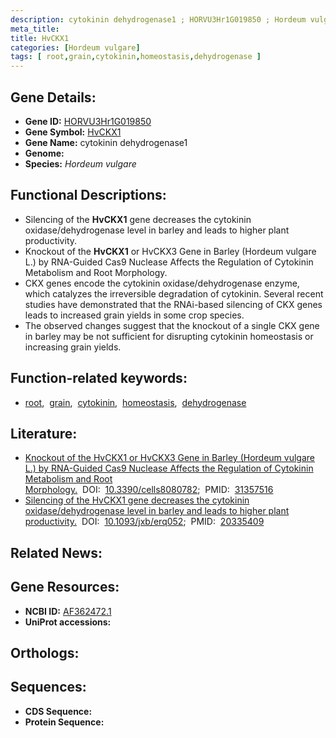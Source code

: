 ```yaml
---
description: cytokinin dehydrogenase1 ; HORVU3Hr1G019850 ; Hordeum vulgare
meta_title:
title: HvCKX1
categories: [Hordeum vulgare]
tags: [ root,grain,cytokinin,homeostasis,dehydrogenase ]
---
```


## Gene Details:
- **Gene ID:** [HORVU3Hr1G019850]()
- **Gene Symbol:** <u>HvCKX1</u>
- **Gene Name:** cytokinin dehydrogenase1
- **Genome:** []()
- **Species:** *Hordeum vulgare*

## Functional Descriptions:
   - Silencing of the **HvCKX1** gene decreases the cytokinin oxidase/dehydrogenase level in barley and leads to higher plant productivity.
   - Knockout of the **HvCKX1** or HvCKX3 Gene in Barley (Hordeum vulgare L.) by RNA-Guided Cas9 Nuclease Affects the Regulation of Cytokinin Metabolism and Root Morphology.
   - CKX genes encode the cytokinin oxidase/dehydrogenase enzyme, which catalyzes the irreversible degradation of cytokinin. Several recent studies have demonstrated that the RNAi-based silencing of CKX genes leads to increased grain yields in some crop species.
   - The observed changes suggest that the knockout of a single CKX gene in barley may be not sufficient for disrupting cytokinin homeostasis or increasing grain yields.

## Function-related keywords:
   - [root](/tags/root/),&nbsp;&nbsp;[grain](/tags/grain/),&nbsp;&nbsp;[cytokinin](/tags/cytokinin/),&nbsp;&nbsp;[homeostasis](/tags/homeostasis/),&nbsp;&nbsp;[dehydrogenase](/tags/dehydrogenase/)

## Literature:
   - [Knockout of the HvCKX1 or HvCKX3 Gene in Barley (Hordeum vulgare L.) by RNA-Guided Cas9 Nuclease Affects the Regulation of Cytokinin Metabolism and Root Morphology.](https://doi.org/10.3390/cells8080782)&nbsp;&nbsp;DOI:&nbsp;&nbsp;[10.3390/cells8080782](https://doi.org/10.3390/cells8080782);&nbsp;&nbsp;PMID:&nbsp;&nbsp;[31357516](https://pubmed.ncbi.nlm.nih.gov/31357516/)
   - [Silencing of the HvCKX1 gene decreases the cytokinin oxidase/dehydrogenase level in barley and leads to higher plant productivity.](https://doi.org/10.1093/jxb/erq052)&nbsp;&nbsp;DOI:&nbsp;&nbsp;[10.1093/jxb/erq052](https://doi.org/10.1093/jxb/erq052);&nbsp;&nbsp;PMID:&nbsp;&nbsp;[20335409](https://pubmed.ncbi.nlm.nih.gov/20335409/)

## Related News:

## Gene Resources:
- **NCBI ID:**  [AF362472.1](https://www.ncbi.nlm.nih.gov/gene/?term=AF362472.1)
- **UniProt accessions:**  [](https://www.uniprot.org/uniprotkb//entry)

## Orthologs:

## Sequences:
- **CDS Sequence:**
- **Protein Sequence:**
